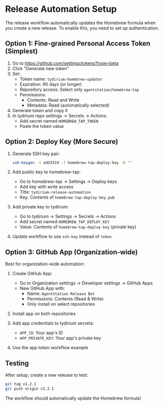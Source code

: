# Release Automation Setup

The release workflow automatically updates the Homebrew formula when you create a new release. To enable this, you need to set up authentication.

## Option 1: Fine-grained Personal Access Token (Simplest)

1. Go to https://github.com/settings/tokens?type=beta
2. Click "Generate new token"
3. Set:
   - Token name: `tydirium-homebrew-updater`
   - Expiration: 90 days (or longer)
   - Repository access: Select only `agentstation/homebrew-tap`
   - Permissions: 
     - Contents: Read and Write
     - Metadata: Read (automatically selected)
4. Generate token and copy it
5. In tydirium repo settings → Secrets → Actions:
   - Add secret named `HOMEBREW_TAP_TOKEN`
   - Paste the token value

## Option 2: Deploy Key (More Secure)

1. Generate SSH key pair:
   ```bash
   ssh-keygen -t ed25519 -f homebrew-tap-deploy-key -N ""
   ```

2. Add public key to homebrew-tap:
   - Go to homebrew-tap → Settings → Deploy keys
   - Add key with write access
   - Title: `tydirium-release-automation`
   - Key: Contents of `homebrew-tap-deploy-key.pub`

3. Add private key to tydirium:
   - Go to tydirium → Settings → Secrets → Actions
   - Add secret named `HOMEBREW_TAP_DEPLOY_KEY`
   - Value: Contents of `homebrew-tap-deploy-key` (private key)

4. Update workflow to use `ssh-key` instead of `token`

## Option 3: GitHub App (Organization-wide)

Best for organization-wide automation:

1. Create GitHub App:
   - Go to Organization settings → Developer settings → GitHub Apps
   - New GitHub App with:
     - Name: `AgentStation Release Bot`
     - Permissions: Contents (Read & Write)
     - Only install on select repositories

2. Install app on both repositories

3. Add app credentials to tydirium secrets:
   - `APP_ID`: Your app's ID
   - `APP_PRIVATE_KEY`: Your app's private key

4. Use the app token workflow example

## Testing

After setup, create a new release to test:
```bash
git tag v1.2.1
git push origin v1.2.1
```

The workflow should automatically update the Homebrew formula!